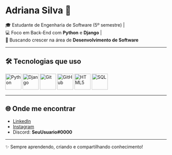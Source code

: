 # Adriana Silva 🌷

🎓 Estudante de Engenharia de Software (5º semestre) |  
💻 Foco em Back-End com **Python** e **Django** |  
🚀 Buscando crescer na área de **Desenvolvimento de Software**  

---

## 🛠️ Tecnologias que uso
<p align="left">
  <img src="https://cdn.jsdelivr.net/gh/devicons/devicon/icons/python/python-original.svg" alt="Python" width="50" height="50"/>
  <img src="https://cdn.jsdelivr.net/gh/devicons/devicon/icons/django/django-plain.svg" alt="Django" width="50" height="50"/>
  <img src="https://cdn.jsdelivr.net/gh/devicons/devicon/icons/git/git-original.svg" alt="Git" width="50" height="50"/>
  <img src="https://cdn.jsdelivr.net/gh/devicons/devicon/icons/github/github-original.svg" alt="GitHub" width="50" height="50"/>
  <img src="https://cdn.jsdelivr.net/gh/devicons/devicon/icons/html5/html5-original.svg" alt="HTML5" width="50" height="50"/>
  <img src="https://cdn.jsdelivr.net/gh/devicons/devicon/icons/postgresql/postgresql-original.svg" alt="SQL" width="50" height="50"/>
</p>

---

## 🌐 Onde me encontrar
- [LinkedIn](https://www.linkedin.com/in/adrianaagsilva)  
- [Instagram](https://www.instagram.com/SEU_USUARIO)  
- Discord: **SeuUsuario#0000**  

---

✨ Sempre aprendendo, criando e compartilhando conhecimento!


